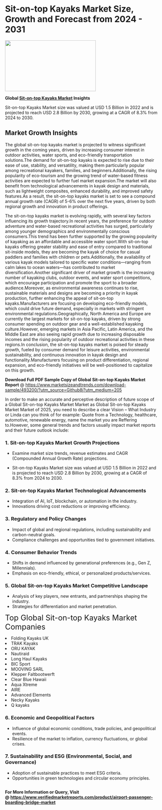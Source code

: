 <H1>Sit-on-top Kayaks Market Size, Growth and Forecast from 2024 - 2031</H1><img class="aligncenter size-medium wp-image-584254" src="https://thirdeyenews.in/wp-content/uploads/2024/09/Global-Market-Research-300x168.jpeg" alt="" width="300" height="168" /><p><strong>Global&nbsp;<a href="https://www.marketsizeandtrends.com/download-sample/493200/?utm_source=Github8j?utm_medium=205">Sit-on-top Kayaks Market</a> Insights</strong></p><p>Sit-on-top Kayaks Market size was valued at USD 1.5 Billion in 2022 and is projected to reach USD 2.8 Billion by 2030, growing at a CAGR of 8.3% from 2024 to 2030.</p><p><h2>Market Growth Insights</h2> <p>The global sit-on-top kayaks market is projected to witness significant growth in the coming years, driven by increasing consumer interest in outdoor activities, water sports, and eco-friendly transportation solutions.The demand for sit-on-top kayaks is expected to rise due to their ease of use, stability, and versatility, making them particularly popular among recreational kayakers, families, and beginners.Additionally, the rising popularity of eco-tourism and the growing trend of water-based fitness activities are expected to further fuel market expansion.The market will also benefit from technological advancements in kayak design and materials, such as lightweight composites, enhanced durability, and improved safety features.As a result, the sit-on-top kayaks market is set to see a compound annual growth rate (CAGR) of 5-6% over the next five years, driven by both regional growth and innovation in product offerings.</p> <p>The sit-on-top kayaks market is evolving rapidly, with several key factors influencing its growth trajectory.In recent years, the preference for outdoor adventure and water-based recreational activities has surged, particularly among younger demographics and environmentally conscious consumers.This trend has been further supported by the growing popularity of kayaking as an affordable and accessible water sport.With sit-on-top kayaks offering greater stability and ease of entry compared to traditional sit-inside models, they are becoming the kayak of choice for casual paddlers and families with children or pets.Additionally, the availability of various kayak models tailored to specific water conditions—ranging from calm lakes to ocean waters—has contributed to market diversification.Another significant driver of market growth is the increasing number of kayaking clubs, outdoor events, and water sport competitions, which encourage participation and promote the sport to a broader audience.Moreover, as environmental awareness continues to rise, sustainable materials and designs are becoming a priority in kayak production, further enhancing the appeal of sit-on-top kayaks.Manufacturers are focusing on developing eco-friendly models, which could drive future demand, especially in markets with stringent environmental regulations.Geographically, North America and Europe are currently the largest markets for sit-on-top kayaks, driven by strong consumer spending on outdoor gear and a well-established kayaking culture.However, emerging markets in Asia Pacific, Latin America, and the Middle East are also seeing rapid growth due to increasing disposable incomes and the rising popularity of outdoor recreational activities in these regions.In conclusion, the sit-on-top kayaks market is poised for steady growth, fueled by consumer demand for leisure activities, environmental sustainability, and continuous innovation in kayak design and functionality.Manufacturers focusing on product differentiation, regional expansion, and eco-friendly initiatives will be well-positioned to capitalize on this growth.<p><span class=""><strong>Download Full PDF Sample Copy of Global Sit-on-top Kayaks Market Report</strong> @ <a href="https://www.marketsizeandtrends.com/download-sample/493200/?utm_source=Github8j?utm_medium=205" target="_blank">https://www.marketsizeandtrends.com/download-sample/493200/?utm_source=Github8j?utm_medium=205</a></span></p><p>In order to make an accurate and perceptive description of future scope of a Global&nbsp;Sit-on-top Kayaks Market Market as Global&nbsp;Sit-on-top Kayaks Market Market of 2025, you need to describe a clear Vision &ndash; What Industry or Linda can you think of for example: Quote from a Technology, healthcare, automotive, renewable energy, name the market you are Reffering to.However, some general trends and factors usually impact market reports and their future outlook include:</p><h3>1.&nbsp;<strong>Sit-on-top Kayaks Market Growth Projections</strong></h3><ul><li>Examine market size trends, revenue estimates and CAGR (Compounded Annual Growth Rate) projections.</li><li><p>Sit-on-top Kayaks Market size was valued at USD 1.5 Billion in 2022 and is projected to reach USD 2.8 Billion by 2030, growing at a CAGR of 8.3% from 2024 to 2030.</p></li></ul><h3>2.&nbsp;<strong>Sit-on-top Kayaks Market Technological Advancements</strong></h3><ul><li>Integration of AI, IoT, blockchain, or automation in the industry.</li><li>Innovations driving cost reductions or improving efficiency.</li></ul><h3>3.&nbsp;<strong>Regulatory and Policy Changes</strong></h3><ul><li>Impact of global and regional regulations, including sustainability and carbon-neutral goals.</li><li>Compliance challenges and opportunities tied to government initiatives.</li></ul><h3>4.&nbsp;<strong>Consumer Behavior Trends</strong></h3><ul><li>Shifts in demand influenced by generational preferences (e.g., Gen Z, Millennials).</li><li>Emphasis on eco-friendly, ethical, or personalized products/services.</li></ul><h3>5.&nbsp;<strong>Global Sit-on-top Kayaks Market Competitive Landscape</strong></h3><ul><li>Analysis of key players, new entrants, and partnerships shaping the industry.</li><li>Strategies for differentiation and market penetration.</li></ul><p data-pm-slice="1 1 []"><span style="color: inherit; font-family: inherit; font-size: 25px;">Top Global Sit-on-top Kayaks Market Companies</span></p><div class="" data-test-id=""><p><li>Folding Kayaks UK</li><li> TRAK Kayaks</li><li> ORU KAYAK</li><li> Nautiraid</li><li> Long Haul Kayaks</li><li> BIC Sport</li><li> MOOVING SARL</li><li> Klepper Faltbootwerft</li><li> Clear Blue Hawaii</li><li> Aqua Xtreme</li><li> AIRE</li><li> Advanced Elements</li><li> Necky Kayaks</li><li> Q kayaks</li></p></div><h3>6.&nbsp;<strong>Economic and Geopolitical Factors</strong></h3><ul><li>Influence of global economic conditions, trade policies, and geopolitical events.</li><li>Resilience of the market to inflation, currency fluctuations, or global crises.</li></ul><h3>7.&nbsp;<strong>Sustainability and ESG (Environmental, Social, and Governance)</strong></h3><ul><li>Adoption of sustainable practices to meet ESG criteria.</li><li>Opportunities in green technologies and circular economy principles.</li></ul><h2><strong style="font-size: 14px;">For More Information or Query, Visit @&nbsp;</strong><a style="background-color: #ffffff; font-size: 14px;" href="https://www.marketsizeandtrends.com/report/sit-on-top-kayaks-market/" target="_blank">https://www.verifiedmarketreports.com/product/airport-passenger-boarding-bridge-market</a></h2>